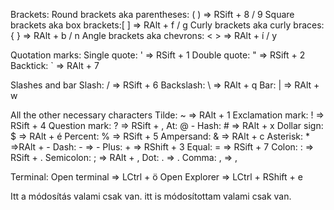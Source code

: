 <!-- @format -->

Brackets:
Round brackets aka parentheses: ( ) => RSift + 8 / 9
Square brackets aka box brackets:[ ] => RAlt + f / g
Curly brackets aka curly braces: { } => RAlt + b / n
Angle brackets aka chevrons: < > => RAlt + í / y  

Quotation marks:
Single quote: ' => RSift + 1
Double quote: " => RSift + 2
Backtick: ` => RAlt + 7

Slashes and bar
Slash: / => RSift + 6
Backslash: \ => RAlt + q
Bar: | => RAlt + w

All the other necessary characters
Tilde: ~ => RAlt + 1
Exclamation mark: ! => RSift + 4
Question mark: ? => RSift + ,
At: @ - Hash: # => RAlt + x
Dollar sign: $ => RAlt + é
Percent: % => RSift + 5
Ampersand: & => RAlt + c
Asterisk: \* =>RAlt + -
Dash: - => -
Plus: + => RShift + 3
Equal: = => RSift + 7
Colon: : => RSift + .
Semicolon: ; => RAlt + ,
Dot: . => .
Comma: , => ,

Terminal:
Open terminal => LCtrl + ö
Open Explorer => LCtrl + RShift + e

Itt a módosítás valami csak van.
itt is módosítottam valami csak van.